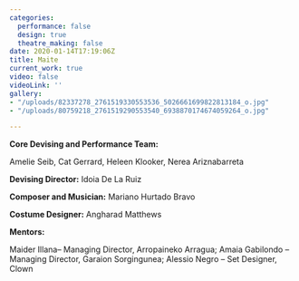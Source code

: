```yaml
---
categories:
  performance: false
  design: true
  theatre_making: false
date: 2020-01-14T17:19:06Z
title: Maite
current_work: true
video: false
videoLink: ''
gallery:
- "/uploads/82337278_2761519330553536_5026661699822813184_o.jpg"
- "/uploads/80759218_2761519290553540_6938870174674059264_o.jpg"

---
```


**Core Devising and Performance Team:**

Amelie Seib, Cat Gerrard, Heleen Klooker, Nerea Ariznabarreta

**Devising Director:** Idoia De La Ruiz

**Composer and Musician:** Mariano Hurtado Bravo

**Costume Designer:** Angharad Matthews

**Mentors:**

Maider Illana– Managing Director, Arropaineko Arragua; Amaia Gabilondo – Managing Director, Garaion Sorgingunea; Alessio Negro – Set Designer, Clown